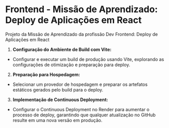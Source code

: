 # Frontend - Missão de Aprendizado: Deploy de Aplicações em React
Projeto da Missão de Aprendizado da profissão Dev Frontend: Deploy de Aplicações em React

1. **Configuração do Ambiente de Build com Vite:**
  - Configurar e executar um build de produção usando Vite, explorando as configurações de otimização e preparação para deploy.

2. **Preparação para Hospedagem:**
  - Selecionar um provedor de hospedagem e preparar os artefatos estáticos gerados pelo build para o deploy.

3. **Implementação de Continuous Deployment:**
 - Configurar o Continuous Deployment no Render para aumentar o processo de deploy, garantindo que qualquer atualização no GitHub resulte em uma nova versão em produção.
